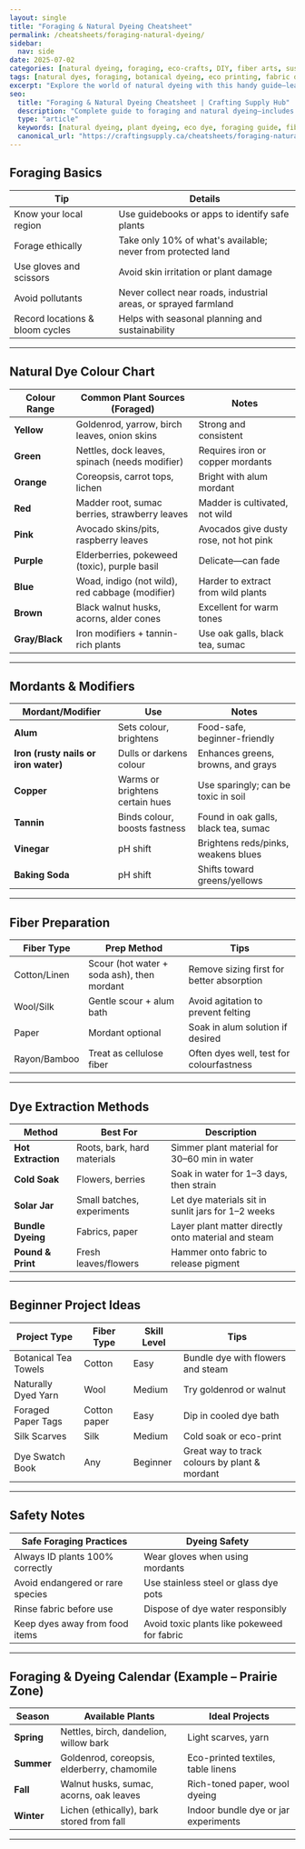 ```yaml
---
layout: single
title: "Foraging & Natural Dyeing Cheatsheet"
permalink: /cheatsheets/foraging-natural-dyeing/
sidebar:
  nav: side
date: 2025-07-02
categories: [natural dyeing, foraging, eco-crafts, DIY, fiber arts, sustainability]
tags: [natural dyes, foraging, botanical dyeing, eco printing, fabric dyeing, sustainable crafts, cheatsheet]
excerpt: "Explore the world of natural dyeing with this handy guide—learn safe foraging, plant-based colour sources, extraction techniques, and beginner projects."
seo:
  title: "Foraging & Natural Dyeing Cheatsheet | Crafting Supply Hub"
  description: "Complete guide to foraging and natural dyeing—includes colour charts, dye plant lists, safety tips, fiber prep, mordanting methods, and beginner projects."
  type: "article"
  keywords: [natural dyeing, plant dyeing, eco dye, foraging guide, fiber arts, botanical colour, DIY dyes]
  canonical_url: "https://craftingsupply.ca/cheatsheets/foraging-natural-dyeing/"
---
```


## Foraging Basics

| Tip                             | Details                                                                 |
|----------------------------------|-------------------------------------------------------------------------|
| Know your local region           | Use guidebooks or apps to identify safe plants                          |
| Forage ethically                 | Take only 10% of what's available; never from protected land            |
| Use gloves and scissors          | Avoid skin irritation or plant damage                                   |
| Avoid pollutants                 | Never collect near roads, industrial areas, or sprayed farmland         |
| Record locations & bloom cycles | Helps with seasonal planning and sustainability                         |

---

## Natural Dye Colour Chart

| Colour Range   | Common Plant Sources (Foraged)                   | Notes                                 |
|---------------|--------------------------------------------------|----------------------------------------|
| **Yellow**     | Goldenrod, yarrow, birch leaves, onion skins     | Strong and consistent                  |
| **Green**      | Nettles, dock leaves, spinach (needs modifier)   | Requires iron or copper mordants       |
| **Orange**     | Coreopsis, carrot tops, lichen                   | Bright with alum mordant               |
| **Red**        | Madder root, sumac berries, strawberry leaves    | Madder is cultivated, not wild         |
| **Pink**       | Avocado skins/pits, raspberry leaves             | Avocados give dusty rose, not hot pink |
| **Purple**     | Elderberries, pokeweed (toxic), purple basil     | Delicate—can fade                      |
| **Blue**       | Woad, indigo (not wild), red cabbage (modifier)  | Harder to extract from wild plants     |
| **Brown**      | Black walnut husks, acorns, alder cones          | Excellent for warm tones               |
| **Gray/Black** | Iron modifiers + tannin-rich plants              | Use oak galls, black tea, sumac        |

---

## Mordants & Modifiers

| Mordant/Modifier | Use                        | Notes                                                   |
|------------------|----------------------------|----------------------------------------------------------|
| **Alum**          | Sets colour, brightens      | Food-safe, beginner-friendly                            |
| **Iron (rusty nails or iron water)** | Dulls or darkens colour       | Enhances greens, browns, and grays                       |
| **Copper**        | Warms or brightens certain hues | Use sparingly; can be toxic in soil                    |
| **Tannin**        | Binds colour, boosts fastness | Found in oak galls, black tea, sumac                    |
| **Vinegar**       | pH shift                    | Brightens reds/pinks, weakens blues                     |
| **Baking Soda**   | pH shift                    | Shifts toward greens/yellows                           |

---

## Fiber Preparation

| Fiber Type       | Prep Method                     | Tips                                        |
|------------------|----------------------------------|---------------------------------------------|
| Cotton/Linen      | Scour (hot water + soda ash), then mordant | Remove sizing first for better absorption  |
| Wool/Silk         | Gentle scour + alum bath        | Avoid agitation to prevent felting          |
| Paper             | Mordant optional                | Soak in alum solution if desired            |
| Rayon/Bamboo      | Treat as cellulose fiber        | Often dyes well, test for colourfastness     |

---

## Dye Extraction Methods

| Method          | Best For                 | Description                                                 |
|------------------|--------------------------|-------------------------------------------------------------|
| **Hot Extraction** | Roots, bark, hard materials | Simmer plant material for 30–60 min in water                 |
| **Cold Soak**     | Flowers, berries           | Soak in water for 1–3 days, then strain                     |
| **Solar Jar**     | Small batches, experiments  | Let dye materials sit in sunlit jars for 1–2 weeks          |
| **Bundle Dyeing** | Fabrics, paper             | Layer plant matter directly onto material and steam         |
| **Pound & Print** | Fresh leaves/flowers       | Hammer onto fabric to release pigment                       |

---

## Beginner Project Ideas

| Project Type        | Fiber Type   | Skill Level | Tips                                         |
|---------------------|--------------|-------------|----------------------------------------------|
| Botanical Tea Towels| Cotton       | Easy        | Bundle dye with flowers and steam            |
| Naturally Dyed Yarn | Wool         | Medium      | Try goldenrod or walnut                      |
| Foraged Paper Tags  | Cotton paper | Easy        | Dip in cooled dye bath                       |
| Silk Scarves        | Silk         | Medium      | Cold soak or eco-print                       |
| Dye Swatch Book     | Any          | Beginner    | Great way to track colours by plant & mordant |

---

## Safety Notes

| Safe Foraging Practices         | Dyeing Safety                                |
|----------------------------------|----------------------------------------------|
| Always ID plants 100% correctly | Wear gloves when using mordants              |
| Avoid endangered or rare species| Use stainless steel or glass dye pots        |
| Rinse fabric before use         | Dispose of dye water responsibly             |
| Keep dyes away from food items  | Avoid toxic plants like pokeweed for fabric  |

---

## Foraging & Dyeing Calendar (Example – Prairie Zone)

| Season     | Available Plants                          | Ideal Projects                       |
|------------|--------------------------------------------|--------------------------------------|
| **Spring**  | Nettles, birch, dandelion, willow bark     | Light scarves, yarn                  |
| **Summer**  | Goldenrod, coreopsis, elderberry, chamomile| Eco-printed textiles, table linens   |
| **Fall**    | Walnut husks, sumac, acorns, oak leaves    | Rich-toned paper, wool dyeing        |
| **Winter**  | Lichen (ethically), bark stored from fall  | Indoor bundle dye or jar experiments |

---
